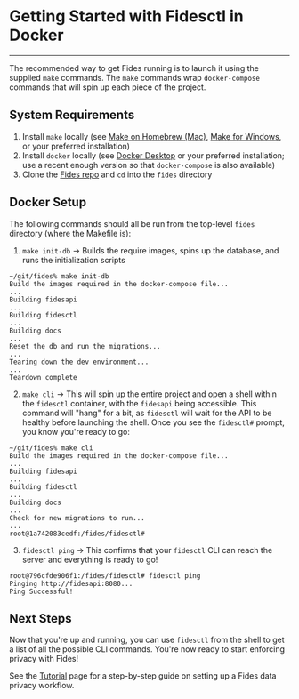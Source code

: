 # Getting Started with Fidesctl in Docker

---

The recommended way to get Fides running is to launch it using the supplied `make` commands. The `make` commands wrap `docker-compose` commands that will spin up each piece of the project.

## System Requirements

1. Install `make` locally (see [Make on Homebrew (Mac)](https://formulae.brew.sh/formula/make), [Make for Windows](http://gnuwin32.sourceforge.net/packages/make.htm), or your preferred installation)
1. Install `docker` locally (see [Docker Desktop](https://www.docker.com/products/docker-desktop) or your preferred installation; use a recent enough version so that `docker-compose` is also available)
1. Clone the [Fides repo](https://github.com/ethyca/fides) and `cd` into the `fides` directory

## Docker Setup

The following commands should all be run from the top-level `fides` directory (where the Makefile is):
1. `make init-db` -> Builds the require images, spins up the database, and runs the initialization scripts
```
~/git/fides% make init-db
Build the images required in the docker-compose file...
...
Building fidesapi
...
Building fidesctl
...
Building docs
...
Reset the db and run the migrations...
...
Tearing down the dev environment...
...
Teardown complete
```
2. `make cli` -> This will spin up the entire project and open a shell within the `fidesctl` container, with the `fidesapi` being accessible. This command will "hang" for a bit, as `fidesctl` will wait for the API to be healthy before launching the shell. Once you see the `fidesctl#` prompt, you know you're ready to go:
```
~/git/fides% make cli
Build the images required in the docker-compose file...
...
Building fidesapi
...
Building fidesctl
...
Building docs
...
Check for new migrations to run...
...
root@1a742083cedf:/fides/fidesctl#
```
3. `fidesctl ping` -> This confirms that your `fidesctl` CLI can reach the server and everything is ready to go!
```
root@796cfde906f1:/fides/fidesctl# fidesctl ping
Pinging http://fidesapi:8080...
Ping Successful!
```

## Next Steps

Now that you're up and running, you can use `fidesctl` from the shell to get a list of all the possible CLI commands. You're now ready to start enforcing privacy with Fides!

See the [Tutorial](../tutorial.md) page for a step-by-step guide on setting up a Fides data privacy workflow.
